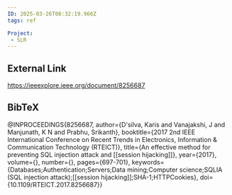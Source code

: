 ```yaml
---
ID: 2025-03-26T08:32:19.966Z
tags: ref

Project:
 - SLR
---
```

## External Link

https://ieeexplore.ieee.org/document/8256687

## BibTeX

@INPROCEEDINGS{8256687,   author={D'silva, Karis and Vanajakshi, J and Manjunath, K N and Prabhu, Srikanth},   booktitle={2017 2nd IEEE International Conference on Recent Trends in Electronics, Information & Communication Technology (RTEICT)},    title={An effective method for preventing SQL injection attack and [[session hijacking]]},    year={2017},   volume={},   number={},   pages={697-701},   keywords={Databases;Authentication;Servers;Data mining;Computer science;SQLIA (SQL injection attack);[[session hijacking]];SHA-1;HTTPCookies},   doi={10.1109/RTEICT.2017.8256687}}
